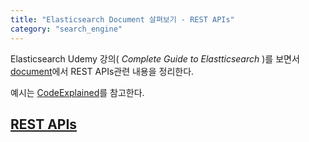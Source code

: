 ```yaml
---
title: "Elasticsearch Document 살펴보기 - REST APIs"
category: "search_engine"
---
```

Elasticsearch Udemy 강의( *Complete Guide to Elastticsearch* )를 보면서 [document](https://www.elastic.co/guide/en/elasticsearch/reference/current/index.html)에서 REST APIs관련 내용을 정리한다. 

예시는 [CodeExplained](https://github.com/codingexplained/complete-guide-to-elasticsearch/tree/master/Managing%20Documents)를 참고한다. 

## [REST APIs](https://www.elastic.co/guide/en/elasticsearch/reference/current/rest-apis.html)
